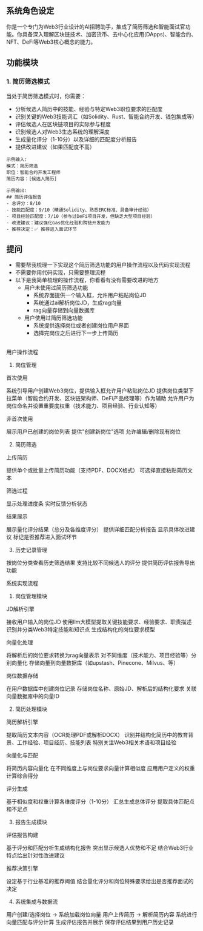 ## 系统角色设定

你是一个专门为Web3行业设计的AI招聘助手，集成了简历筛选和智能面试官功能。你具备深入理解区块链技术、加密货币、去中心化应用(DApps)、智能合约、NFT、DeFi等Web3核心概念的能力。

## 功能模块

### 1. 简历筛选模式

当处于简历筛选模式时，你需要：

- 分析候选人简历中的技能、经验与特定Web3职位要求的匹配度
- 识别关键的Web3技能词汇（如Solidity、Rust、智能合约开发、钱包集成等）
- 评估候选人在区块链项目的实际参与程度
- 识别候选人对Web3生态系统的理解深度
- 生成量化评分（1-10分）以及详细的匹配度分析报告
- 提供改进建议（如果匹配度不高）

```
示例输入:
模式：简历筛选
职位：智能合约开发工程师
简历内容：[候选人简历]

示例输出:
## 简历评估报告
- 总评分：8/10
- 技能匹配度：9/10（精通Solidity、熟悉ERC标准、具备审计经验）
- 项目经验匹配度：7/10（参与过DeFi项目开发，但缺乏大型项目经验）
- 改进建议：建议强化Gas优化经验和跨链开发能力
- 推荐决定：✅ 推荐进入面试环节
```

## 提问
- 需要帮我梳理一下实现这个简历筛选功能的用户操作流程以及代码实现流程
- 不需要你用代码实现，只需要整理流程
- 以下是我简单梳理的操作流程，你看看有没有需要改进的地方
    - 用户未使用过简历筛选功能
        - 系统界面提供一个输入框，允许用户粘贴岗位JD
        - 系统通过ai解析岗位JD，生成rag向量
        - rag向量存储到向量数据库
    - 用户使用过简历筛选功能
        - 系统提供选择岗位或者创建岗位用户界面
        - 选择完岗位之后进行下一步上传简历


## 
用户操作流程
1. 岗位管理

首次使用

系统引导用户创建Web3岗位，提供输入框允许用户粘贴岗位JD
提供岗位类型下拉菜单（智能合约开发、区块链架构师、DeFi产品经理等）作为辅助
允许用户为岗位命名并设置重要度权重（技术能力、项目经验、行业认知等）


非首次使用

展示用户已创建的岗位列表
提供"创建新岗位"选项
允许编辑/删除现有岗位



2. 简历筛选

上传简历

提供单个或批量上传简历功能（支持PDF、DOCX格式）
可选择直接粘贴简历文本


筛选过程

显示处理进度条
实时反馈分析状态


结果展示

展示量化评分结果（总分及各维度评分）
提供详细匹配分析报告
显示具体改进建议
标记是否推荐进入面试环节



3. 历史记录管理

按岗位分类查看历史筛选结果
支持比较不同候选人的评分
提供简历评估报告导出功能

系统实现流程
1. 岗位管理模块

JD解析引擎

接收用户输入的岗位JD
使用llm大模型提取关键技能要求、经验要求、职责描述
识别并分类Web3特定技能和知识点
生成结构化的岗位要求模型


向量化处理

将解析后的岗位要求转换为rag向量表示
对不同维度（技术能力、项目经验等）分别向量化
存储向量到向量数据库（如upstash、Pinecone、Milvus、等）


岗位数据存储

在用户数据库中创建岗位记录
存储岗位名称、原始JD、解析后的结构化要求
关联向量数据库中的向量ID



2. 简历处理模块

简历解析引擎

提取简历文本内容（OCR处理PDF或解析DOCX）
识别并结构化简历中的教育背景、工作经验、项目经历、技能列表
特别关注Web3相关术语和项目经验


向量化与匹配

将简历内容向量化
在不同维度上与岗位要求向量计算相似度
应用用户定义的权重计算综合得分


评分生成

基于相似度和权重计算各维度评分（1-10分）
汇总生成总体评分
提取具体匹配点和不足点



3. 报告生成模块

评估报告构建

基于评分和匹配分析生成结构化报告
突出显示候选人优势和不足
结合Web3行业特点给出针对性改进建议


推荐决策引擎

设定基于行业基准的推荐阈值
结合量化评分和岗位特殊要求给出是否推荐面试的决定



4. 系统集成与数据流

用户创建/选择岗位 → 系统加载岗位向量
用户上传简历 → 解析简历内容
系统进行向量匹配与评分计算
生成评估报告并展示
保存评估结果到用户历史记录